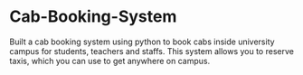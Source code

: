 # Cab-Booking-System
Built a cab booking system using python to book cabs inside university campus for students, teachers and staffs.
This system allows you to reserve taxis, which you can use to get anywhere on campus.
